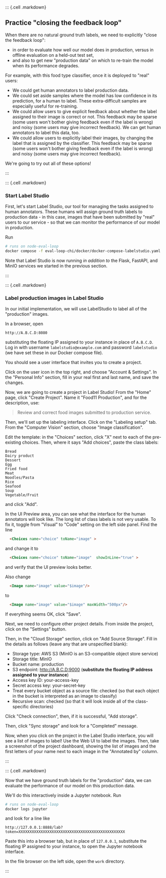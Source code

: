 
::: {.cell .markdown}

## Practice "closing the feedback loop"

When there are no natural ground truth labels, we need to explicitly "close the feedback loop":

* in order to evaluate how well our model does in production, versus in offline evaluation on a held-out test set,
* and also to get new "production data" on which to re-train the model when its performance degrades.

For example, with this food type classifier, once it is deployed to "real" users:


* We could get human annotators to label production data. 
* We could set aside samples where the model has low confidence in its prediction, for a human to label. These extra-difficult samples are especially useful for re-training.
* We could allow users to give explicit feedback about whether the label assigned to their image is correct or not. This feedback may be sparse (some users won't bother giving feedback even if the label is wrong) and noisy (some users may give incorrect feedback). We can get human annotators to label this data, too.
* We could allow users to explicitly label their images, by changing the label that is assigned by the classifier. This feedback may be sparse (some users won't bother giving feedback even if the label is wrong) and noisy (some users may give incorrect feedback).

We're going to try out all of these options! 

:::

::: {.cell .markdown}

### Start Label Studio

First, let's start Label Studio, our tool for managing the tasks assigned to human annotators. These humans will assign ground truth labels to production data - in this case, images that have been submitted by "real" users to our service - so that we can monitor the performance of our model in production. 


Run

```bash
# runs on node-eval-loop
docker compose -f eval-loop-chi/docker/docker-compose-labelstudio.yaml up -d
```

Note that Label Studio is now running *in addition to* the Flask, FastAPI, and MinIO services we started in the previous section.

:::

::: {.cell .markdown}

### Label production images in Label Studio

In our initial implementation, we will use LabelStudio to label all of the "production" images. 

In a browser, open

```
http://A.B.C.D:8080
```

substituting the floating IP assigned to your instance in place of `A.B.C.D`. Log in with username `labelstudio@example.com` and password `labelstudio` (we have set these in our Docker compose file).

You should see a user interface that invites you to create a project. 

Click on the user icon in the top right, and choose "Account & Settings". In the "Personal Info" section, fill in your real first and last name, and save the changes.

Now, we are going to create a project in Label Studio! From the "Home" page, click "Create Project". Name it "Food11 Production", and for the description, use: 

> Review and correct food images submitted to production service.

Then, we'll set up the labeling interface. Click on the "Labeling setup" tab. From the "Computer Vision" section, choose "Image classification". 

Edit the template: in the "Choices" section, click "X" next to each of the pre-existing choices. Then, where it says "Add choices", paste the class labels:

```
Bread
Dairy product
Dessert
Egg
Fried food
Meat
Noodles/Pasta
Rice
Seafood
Soup
Vegetable/Fruit
```

and click "Add".

In the UI Preview area, you can see what the interface for the human annotators will look like. The long list of class labels is not very usable. To fix it, toggle from "Visual" to "Code" setting on the left side panel. Find the line

```html
  <Choices name="choice" toName="image" >
```

and change it to 

```html
  <Choices name="choice" toName="image"  showInLine="true" >
```

and verify that the UI preview looks better. 

Also change

```html
  <Image name="image" value="$image"/>
```

to 

```html
  <Image name="image" value="$image" maxWidth="500px"/>
```

If everything seems OK, click "Save".

Next, we need to configure other project details. From inside the project, click on the "Settings" button. 

Then, in the "Cloud Storage" section, click on "Add Source Storage". Fill in the details as follows (leave any that are unspecified blank):

* Storage type: AWS S3 (MinIO is an S3-compatible object store service)
* Storage title: MinIO
* Bucket name: production
* S3 endpoint: http://A.B.C.D:9000 (**substitute the floating IP address assigned to your instance**)
* Access key ID: your-access-key
* Secret access key: your-secret-key
* Treat every bucket object as a source file: checked (so that each object in the bucket is interpreted as an image to classify)
* Recursive scan: checked (so that it will look inside all of the class-specific directories)

Click "Check connection", then, if it is successful, "Add storage".

Then, click "Sync storage" and look for a "Completed" message.

Now, when you click on the project in the Label Studio interface, you will see a list of images to label! Use the Web UI to label the images. Then, take a screenshot of the project dashboard, showing the list of images and the first letters of your name next to each image in the "Annotated by" column.

:::

::: {.cell .markdown}

Now that we have ground truth labels for the "production" data, we can evaluate the performance of our model on this production data.

We'll do this interactively inside a Jupyter notebook. Run

```bash
# runs on node-eval-loop
docker logs jupyter
```

and look for a line like

```
http://127.0.0.1:8888/lab?token=XXXXXXXXXXXXXXXXXXXXXXXXXXXXXXXXXXXXXXXXXXXXXXXX
```

Paste this into a browser tab, but in place of `127.0.0.1`, substitute the floating IP assigned to your instance, to open the Jupyter notebook interface.

In the file browser on the left side, open the `work` directory.


:::
